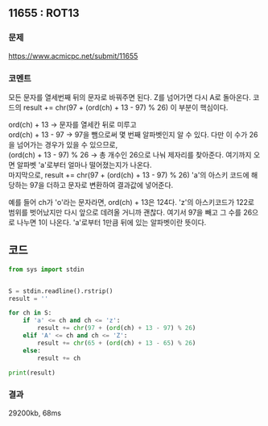 ## 11655 : ROT13
### 문제
https://www.acmicpc.net/submit/11655
### 코멘트
모든 문자를 열세번째 뒤의 문자로 바꿔주면 된다. Z를 넘어가면 다시 A로 돌아온다.
코드의 result += chr(97 + (ord(ch) + 13 - 97) % 26) 이 부분이 핵심이다.

ord(ch) + 13  ->  문자를 열세칸 뒤로 미루고 <br>
ord(ch) + 13 - 97  -> 97을 뺌으로써 몇 번째 알파벳인지 알 수 있다. 다만 이 수가 26을 넘어가는 경우가 있을 수 있으므로,<br>
(ord(ch) + 13 - 97) % 26  -> 총 개수인 26으로 나눠 제자리를 찾아준다. 여기까지 오면 알파벳 'a'로부터 얼마나 떨어졌는지가 나온다.<br>
마지막으로, result += chr(97 + (ord(ch) + 13 - 97) % 26) 'a'의 아스키 코드에 해당하는 97을 더하고 문자로 변환하여 결과값에 넣어준다.<br>

예를 들어 ch가 'o'라는 문자라면,
ord(ch) + 13은 124다. 'z'의 아스키코드가 122로 범위를 벗어났지만 다시 앞으로 데려올 거니까 괜찮다. 여기서 97을 빼고 그 수를 26으로 나누면 1이 나온다. 'a'로부터 1만큼 뒤에 있는 알파벳이란 뜻이다.


## 코드
```python
from sys import stdin


S = stdin.readline().rstrip()
result = ''

for ch in S:
    if 'a' <= ch and ch <= 'z':
        result += chr(97 + (ord(ch) + 13 - 97) % 26)
    elif 'A' <= ch and ch <= 'Z':
        result += chr(65 + (ord(ch) + 13 - 65) % 26)
    else:
        result += ch

print(result)
```
### 결과
29200kb, 68ms
